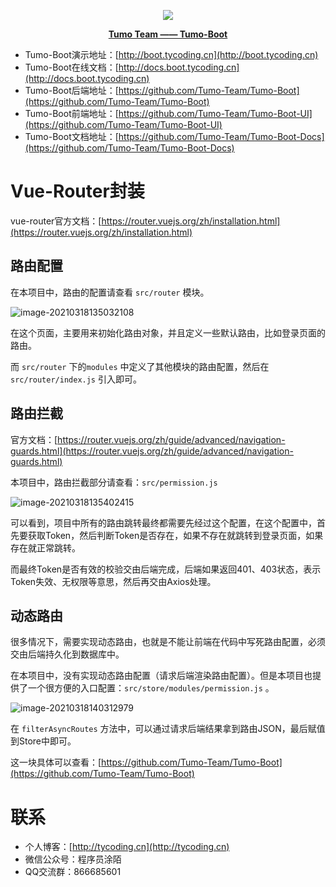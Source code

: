 <p align="center">
    <img src="http://cdn.tycoding.cn/MIK-WxRzP9.png" />
</p>
<p align="center">
    <a href="https://github.com/Tumo-Team" target="_blank">
        <strong>Tumo Team —— Tumo-Boot</strong>
    </a>
</p>



- Tumo-Boot演示地址：[http://boot.tycoding.cn](http://boot.tycoding.cn)
- Tumo-Boot在线文档：[http://docs.boot.tycoding.cn](http://docs.boot.tycoding.cn)
- Tumo-Boot后端地址：[https://github.com/Tumo-Team/Tumo-Boot](https://github.com/Tumo-Team/Tumo-Boot)
- Tumo-Boot前端地址：[https://github.com/Tumo-Team/Tumo-Boot-UI](https://github.com/Tumo-Team/Tumo-Boot-UI)
- Tumo-Boot文档地址：[https://github.com/Tumo-Team/Tumo-Boot-Docs](https://github.com/Tumo-Team/Tumo-Boot-Docs)

# Vue-Router封装

vue-router官方文档：[https://router.vuejs.org/zh/installation.html](https://router.vuejs.org/zh/installation.html) 

## 路由配置

在本项目中，路由的配置请查看 `src/router` 模块。

![image-20210318135032108](http://cdn.tycoding.cn/20210318135032.png)

在这个页面，主要用来初始化路由对象，并且定义一些默认路由，比如登录页面的路由。

而 `src/router` 下的`modules` 中定义了其他模块的路由配置，然后在 `src/router/index.js` 引入即可。

## 路由拦截

官方文档：[https://router.vuejs.org/zh/guide/advanced/navigation-guards.html](https://router.vuejs.org/zh/guide/advanced/navigation-guards.html)

本项目中，路由拦截部分请查看：`src/permission.js` 

![image-20210318135402415](http://cdn.tycoding.cn/20210318135402.png)

可以看到，项目中所有的路由跳转最终都需要先经过这个配置，在这个配置中，首先要获取Token，然后判断Token是否存在，如果不存在就跳转到登录页面，如果存在就正常跳转。

而最终Token是否有效的校验交由后端完成，后端如果返回401、403状态，表示Token失效、无权限等意思，然后再交由Axios处理。

## 动态路由

很多情况下，需要实现动态路由，也就是不能让前端在代码中写死路由配置，必须交由后端持久化到数据库中。

在本项目中，没有实现动态路由配置（请求后端渲染路由配置）。但是本项目也提供了一个很方便的入口配置：`src/store/modules/permission.js` 。

![image-20210318140312979](http://cdn.tycoding.cn/20210318140313.png)

在 `filterAsyncRoutes` 方法中，可以通过请求后端结果拿到路由JSON，最后赋值到Store中即可。

这一块具体可以查看：[https://github.com/Tumo-Team/Tumo-Boot](https://github.com/Tumo-Team/Tumo-Boot) 

# 联系

- 个人博客：[http://tycoding.cn](http://tycoding.cn)
- 微信公众号：程序员涂陌
- QQ交流群：866685601

